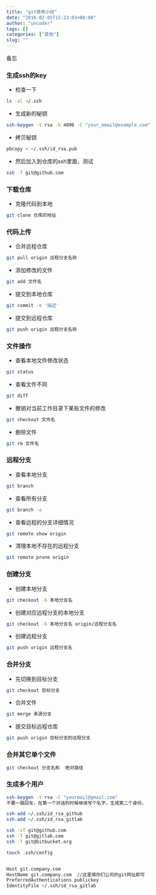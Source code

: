 ```yaml
---
title: "git使用小结"
date: "2016-02-05T15:23:03+08:00"
author: "uncoder"
tags: []
categories: ["其他"]
slug: ""
---
```


备忘
<!--more-->

### 生成ssh的key
- 检查一下

``` bash
ls -al ~/.ssh
```
- 生成新的秘钥

``` bash
ssh-keygen -t rsa -b 4096 -C "your_email@example.com"
```
- 拷贝秘钥

``` bash
pbcopy < ~/.ssh/id_rsa.pub
```
- 然后加入到仓库的ssh里面，测试

``` bash
ssh -T git@github.com
```

<!--more-->
### 下载仓库
- 克隆代码到本地

``` bash
git clone 仓库的地址
```
### 代码上传
- 合并远程仓库

``` bash
git pull origin 远程分支名称
```
- 添加修改的文件

``` bash
git add 文件名
```
- 提交到本地仓库

``` bash
git commit -m '描述'
```
- 提交到远程仓库

``` bash
git push origin 远程分支名称
```
### 文件操作
- 查看本地文件修改状态

``` bash
git status
```
- 查看文件不同

``` bash
git diff
```
- 撤销对当前工作目录下某些文件的修改

``` bash
git checkout 文件名
```
- 删除文件

``` bash
git rm 文件名
```
### 远程分支
- 查看本地分支

``` bash
git branch
```
- 查看所有分支

``` bash
git branch -a
```
- 查看远程的分支详细情况

``` bash
git remote show origin
```
- 清理本地不存在的远程分支

``` bash
git remote prune origin
```
### 创建分支
- 创建本地分支

``` bash
git checkout -b 本地分支名
```
- 创建对应远程分支的本地分支

``` bash
git checkout -b 本地分支名 origin/远程分支名
```
- 创建远程分支

``` bash
git push origin 远程分支名
```
### 合并分支
- 先切换到目标分支

``` bash
git checkout 目标分支
```
- 合并文件

``` bash
git merge 来源分支
```
- 提交目标远程仓库

``` bash
git push origin 目标分支的远程分支
```
### 合并其它单个文件

``` bash
git checkout 分支名称  绝对路径
```

### 生成多个用户

```bash
ssh-keygen -t rsa -C "yourmail@gmail.com" 
不要一路回车，在第一个对话的时候继续写个名字，生成第二个身份。

ssh-add ~/.ssh/id_rsa_github
ssh-add ~/.ssh/id_rsa_gitlab

ssh -vT git@github.com
ssh -T git@gitlab.com
ssh -T git@bitbucket.org

touch .ssh/config


Host git.company.com
HostName git.company.com  //这里填你们公司的git网址即可
PreferredAuthentications publickey
IdentityFile ~/.ssh/id_rsa_gitlab

```

